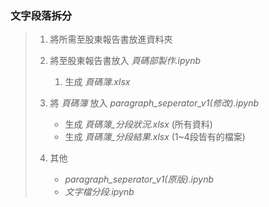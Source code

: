 
### 文字段落拆分
>1. 將所需至股東報告書放進資料夾
>
>1. 將至股東報告書放入 *頁碼部製作.ipynb*
>    1. 生成 *頁碼簿.xlsx*
>
>1. 將 *頁碼簿* 放入 *paragraph_seperator_v1(修改).ipynb*
>    * 生成 *頁碼簿_分段狀況.xlsx* (所有資料)
>    * 生成 *頁碼簿_分段結果.xlsx* (1~4段皆有的檔案)
>    
>1. 其他
>    * *paragraph_seperator_v1(原版).ipynb*
>    * *文字檔分段.ipynb*
